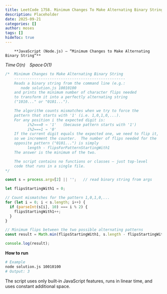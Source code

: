 ```yaml
---
title: LeetCode 1758. Minimum Changes To Make Alternating Binary String - 
description: Placeholder
date: 2025-09-21
categories: []
author: moses
tags: []
hideToc: true
---
```

        **JavaScript (Node.js) – “Minimum Changes to Make Alternating Binary String”**  
*Time O(n) Space O(1)*  

```js
/*  Minimum Changes to Make Alternating Binary String
    --------------------------------------------------
    Reads a binary string from the command line (e.g.:
       node solution.js 10010100
    and prints the minimum number of character flips needed
    to transform it into a perfectly alternating string
    ("1010..." or "0101...").

    The algorithm counts mismatches when we try to force the
    pattern that starts with '1' (i.e. 1,0,1,0,...).
    For any position i the expected digit is:
          i%2===0 → '1'   (because pattern starts with '1')
          i%2===1 → '0'
    If the current digit equals the expected one, we need to flip it,
    so we increment the counter.  The number of flips needed for the
    opposite pattern ("0101...") is simply
          length - flipsForPatternStartingWith1
    The answer is the minimum of the two.

    The script contains no functions or classes – just top‑level
    code that runs in a single file.
*/

const s = process.argv[2] || '';   // read binary string from args

let flipsStartingWith1 = 0;

// Count mismatches for the pattern 1,0,1,0,...
for (let i = 0; i < s.length; i++) {
  if (parseInt(s[i], 10) === i % 2) {
    flipsStartingWith1++;
  }
}

// Minimum flips between the two possible alternating patterns
const result = Math.min(flipsStartingWith1, s.length - flipsStartingWith1);

console.log(result);
```

**How to run**

```bash
# Example
node solution.js 10010100
# Output: 3
```

The script uses only built‑in JavaScript features, runs in linear time, and uses constant additional space.